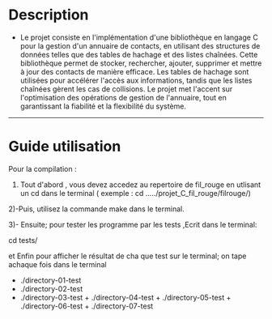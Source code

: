 # Description
+ Le projet consiste en l'implémentation d'une bibliothèque en langage C pour la gestion d'un annuaire de contacts, en utilisant des structures de données telles que des tables de hachage et des listes chaînées. Cette bibliothèque permet de stocker, rechercher, ajouter, supprimer et mettre à jour des contacts de manière efficace. Les tables de hachage sont utilisées pour accélérer l'accès aux informations, tandis que les listes chaînées gèrent les cas de collisions. Le projet met l'accent sur l'optimisation des opérations de gestion de l'annuaire, tout en garantissant la fiabilité et la flexibilité du système.



--------------

# Guide utilisation

Pour la compilation :

1) Tout d'abord , vous devez accedez au repertoire de fil_rouge en utlisant un cd dans le terminal
    ( exemple : cd ...../projet_C_fil_rouge/filrouge/)
   
2)-Puis, utilisez la commande make dans le terminal.

3)- Ensuite; pour tester les programme par les tests ,Ecrit dans le terminal:

cd tests/

  et Enfin pour afficher le résultat de cha que test sur le terminal; on tape
   achaque fois  dans le terminal
   + ./directory-01-test
   + 	./directory-02-test
   + ./directory-03-test
   	+ ./directory-04-test
   	+ ./directory-05-test
   	+ ./directory-06-test
   	+ ./directory-07-test           
#


